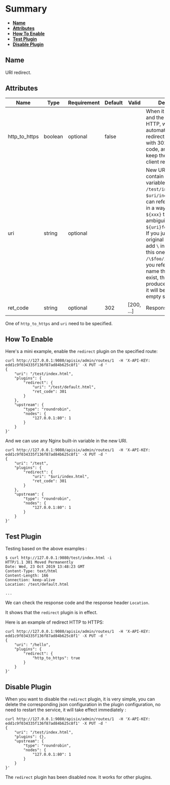 <!--
#
# Licensed to the Apache Software Foundation (ASF) under one or more
# contributor license agreements.  See the NOTICE file distributed with
# this work for additional information regarding copyright ownership.
# The ASF licenses this file to You under the Apache License, Version 2.0
# (the "License"); you may not use this file except in compliance with
# the License.  You may obtain a copy of the License at
#
#     http://www.apache.org/licenses/LICENSE-2.0
#
# Unless required by applicable law or agreed to in writing, software
# distributed under the License is distributed on an "AS IS" BASIS,
# WITHOUT WARRANTIES OR CONDITIONS OF ANY KIND, either express or implied.
# See the License for the specific language governing permissions and
# limitations under the License.
#
-->

# Summary
- [**Name**](#name)
- [**Attributes**](#attributes)
- [**How To Enable**](#how-to-enable)
- [**Test Plugin**](#test-plugin)
- [**Disable Plugin**](#disable-plugin)

## Name

URI redirect.

## Attributes

| Name          | Type    | Requirement | Default | Valid | Description                                                                                                                                                                                                                                                                                                                                                                                                                        |
| ------------- | ------- | ----------- | ------- | ----- | ---------------------------------------------------------------------------------------------------------------------------------------------------------------------------------------------------------------------------------------------------------------------------------------------------------------------------------------------------------------------------------------------------------------------------------- |
| http_to_https | boolean | optional    | false   |       | When it is set to `true` and the request is HTTP, will be automatically redirected to HTTPS with 301 response code, and the URI will keep the same as client request.                                                                                                                                                                                                                                                              |
| uri           | string  | optional    |         |       | New URL which can contain Nginx variable, eg: `/test/index.html`, `$uri/index.html`. You can refer to variables in a way similar to `${xxx}` to avoid ambiguity, eg: `${uri}foo/index.html`. If you just need the original `$` character, add `\` in front of it, like this one: `/\$foo/index.html`. If you refer to a variable name that does not exist, this will not produce an error, and it will be used as an empty string. |
| ret_code      | string  | optional    | 302     |  [200, ...]     | Response code                                                                                                                                                                                                                                                                                                                                                                                                                      |

One of `http_to_https` and `uri` need to be specified.

## How To Enable

Here's a mini example, enable the `redirect` plugin on the specified route:

```shell
curl http://127.0.0.1:9080/apisix/admin/routes/1  -H 'X-API-KEY: edd1c9f034335f136f87ad84b625c8f1' -X PUT -d '
{
    "uri": "/test/index.html",
    "plugins": {
        "redirect": {
            "uri": "/test/default.html",
            "ret_code": 301
        }
    },
    "upstream": {
        "type": "roundrobin",
        "nodes": {
            "127.0.0.1:80": 1
        }
    }
}'
```

And we can use any Nginx built-in variable in the new URI.

```shell
curl http://127.0.0.1:9080/apisix/admin/routes/1  -H 'X-API-KEY: edd1c9f034335f136f87ad84b625c8f1' -X PUT -d '
{
    "uri": "/test",
    "plugins": {
        "redirect": {
            "uri": "$uri/index.html",
            "ret_code": 301
        }
    },
    "upstream": {
        "type": "roundrobin",
        "nodes": {
            "127.0.0.1:80": 1
        }
    }
}'
```

## Test Plugin

Testing based on the above examples :

```shell
$ curl http://127.0.0.1:9080/test/index.html -i
HTTP/1.1 301 Moved Permanently
Date: Wed, 23 Oct 2019 13:48:23 GMT
Content-Type: text/html
Content-Length: 166
Connection: keep-alive
Location: /test/default.html

...
```

We can check the response code and the response header `Location`.

It shows that the `redirect` plugin is in effect.

 Here is an example of redirect HTTP to HTTPS:
```shell
curl http://127.0.0.1:9080/apisix/admin/routes/1  -H 'X-API-KEY: edd1c9f034335f136f87ad84b625c8f1' -X PUT -d '
{
    "uri": "/hello",
    "plugins": {
        "redirect": {
            "http_to_https": true
        }
    }
}'
```

## Disable Plugin

When you want to disable the `redirect` plugin, it is very simple,
 you can delete the corresponding json configuration in the plugin configuration,
  no need to restart the service, it will take effect immediately :

```shell
curl http://127.0.0.1:9080/apisix/admin/routes/1  -H 'X-API-KEY: edd1c9f034335f136f87ad84b625c8f1' -X PUT -d '
{
    "uri": "/test/index.html",
    "plugins": {},
    "upstream": {
        "type": "roundrobin",
        "nodes": {
            "127.0.0.1:80": 1
        }
    }
}'
```

The `redirect` plugin has been disabled now. It works for other plugins.

